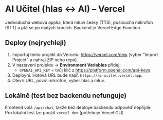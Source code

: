 
# AI Učitel (hlas ↔ AI) – Vercel
Jednoduchá webová appka, která mluví česky (TTS), poslouchá mikrofon (STT) a ptá se po malých krocích. Backend je Vercel Edge Function.

## Deploy (nejrychleji)
1. Importuj tento projekt do Vercelu: https://vercel.com/new (vyber "Import Project" a nahraj ZIP nebo repo).
2. V nastavení projektu -> **Environment Variables** přidej:
   - `OPENAI_API_KEY` = tvůj klíč z https://platform.openai.com/api-keys
3. Deployni. Hotová URL bude např. `https://ai-ucitel.vercel.app`.
4. Otevři URL, povol mikrofon, vyber hlas a mluv.

## Lokálně (test bez backendu nefunguje)
Frontend volá `/api/chat`, takže bez deploye backendu odpověď nepřijde. Pro lokální test lze použít `vercel dev` (potřebuje Vercel CLI).
